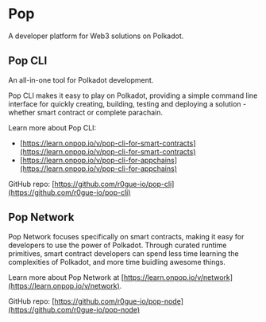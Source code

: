 # Pop

A developer platform for Web3 solutions on Polkadot.

## Pop CLI

An all-in-one tool for Polkadot development.&#x20;

Pop CLI makes it easy to play on Polkadot, providing a simple command line interface for quickly creating, building, testing and deploying a solution - whether smart contract or complete parachain.

Learn more about Pop CLI:

* [https://learn.onpop.io/v/pop-cli-for-smart-contracts](https://learn.onpop.io/v/pop-cli-for-smart-contracts)
* [https://learn.onpop.io/v/pop-cli-for-appchains](https://learn.onpop.io/v/pop-cli-for-appchains)

GitHub repo: [https://github.com/r0gue-io/pop-cli](https://github.com/r0gue-io/pop-cli)

## Pop Network

Pop Network focuses specifically on smart contracts, making it easy for developers to use the power of Polkadot. Through curated runtime primitives, smart contract developers can spend less time learning the complexities of Polkadot, and more time buidling awesome things.

Learn more about Pop Network at [https://learn.onpop.io/v/network](https://learn.onpop.io/v/network).

GitHub repo: [https://github.com/r0gue-io/pop-node](https://github.com/r0gue-io/pop-node)
